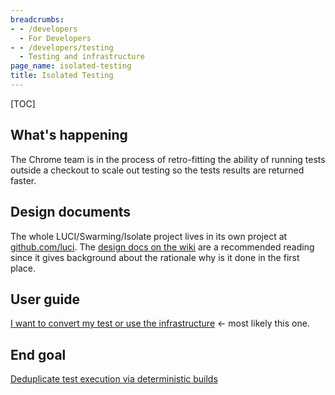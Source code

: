 ```yaml
---
breadcrumbs:
- - /developers
  - For Developers
- - /developers/testing
  - Testing and infrastructure
page_name: isolated-testing
title: Isolated Testing
---
```


[TOC]

## What's happening

The Chrome team is in the process of retro-fitting the ability of running tests
outside a checkout to scale out testing so the tests results are returned
faster.

## Design documents

The whole LUCI/Swarming/Isolate project lives in its own project at
[github.com/luci](https://github.com/luci). The [design docs on the
wiki](https://github.com/luci/luci-py/wiki) are a recommended reading since it
gives background about the rationale why is it done in the first place.

## User guide

[I want to convert my test or use the
infrastructure](/developers/testing/isolated-testing/for-swes) &lt;- most likely
this one.

## End goal

[Deduplicate test execution via deterministic
builds](/developers/testing/isolated-testing/deterministic-builds)
